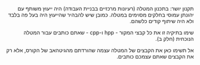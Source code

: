 <div dir="rtl">

תקנון יושר: בתכנון המטלה (רעיונות מרכזיים בבניית העבודה)
היה ייעוץ משותף עם יהונתן עמוסי בחלקים מסוימים במטלה.
כמובן שיש להבהיר שהייעוץ היה בעל פה בלבד ולא היה שיתוף קודים כלשהם.




שימו בתיקיה זו את כל קבצי המקור - 
hpp ו-cpp - 
שאתם כותבים עבור המטלה הנוכחית (חלק ב).

אל תשימו כאן את הקבצים של המטלה עצמה שהורדתם מהגיטהאב של הקורס,
אלא רק את הקבצים שאתם עצמכם כותבים.

</div>